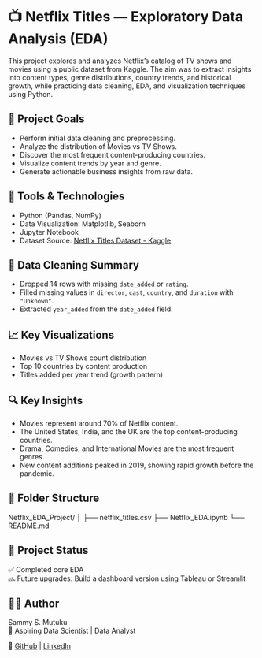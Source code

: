 # 📺 Netflix Titles — Exploratory Data Analysis (EDA)

This project explores and analyzes Netflix’s catalog of TV shows and movies using a public dataset from Kaggle. The aim was to extract insights into content types, genre distributions, country trends, and historical growth, while practicing data cleaning, EDA, and visualization techniques using Python.


## 📌 Project Goals

- Perform initial data cleaning and preprocessing.
- Analyze the distribution of Movies vs TV Shows.
- Discover the most frequent content-producing countries.
- Visualize content trends by year and genre.
- Generate actionable business insights from raw data.


## 🧰 Tools & Technologies

- Python (Pandas, NumPy)
- Data Visualization: Matplotlib, Seaborn
- Jupyter Notebook
- Dataset Source: [Netflix Titles Dataset - Kaggle](https://www.kaggle.com/datasets/shivamb/netflix-shows)


## 🧼 Data Cleaning Summary

- Dropped 14 rows with missing `date_added` or `rating`.
- Filled missing values in `director`, `cast`, `country`, and `duration` with `"Unknown"`.
- Extracted `year_added` from the `date_added` field.


## 📈 Key Visualizations

- Movies vs TV Shows count distribution
- Top 10 countries by content production
- Titles added per year trend (growth pattern)


## 🔍 Key Insights

- Movies represent around 70% of Netflix content.
- The United States, India, and the UK are the top content-producing countries.
- Drama, Comedies, and International Movies are the most frequent genres.
- New content additions peaked in 2019, showing rapid growth before the pandemic.


## 📂 Folder Structure

Netflix_EDA_Project/ │ ├── netflix_titles.csv ├── Netflix_EDA.ipynb └── README.md



## 📄 Project Status

✅ Completed core EDA  
🔜 Future upgrades: Build a dashboard version using Tableau or Streamlit


## 🙋‍♂️ Author

Sammy S. Mutuku  
📍 Aspiring Data Scientist  | Data Analyst 

🔗 [GitHub](https://github.com/subu53) | 
[LinkedIn](https://www.linkedin.com/in/samsubu/)




